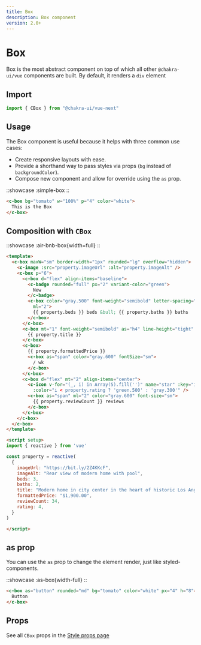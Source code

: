 ```yaml
---
title: Box
description: Box component
version: 2.0+
---
```

# Box

Box is the most abstract component on top of which all other `@chakra-ui/vue` components are built. By default, it renders a `div` element

## Import
```js
import { CBox } from "@chakra-ui/vue-next"
```

## Usage

The Box component is useful because it helps with three common use cases:
- Create responsive layouts with ease.
- Provide a shorthand way to pass styles via props (`bg` instead of `backgroundColor`).
- Compose new component and allow for override using the `as` prop.

::showcase
:simple-box
::


```html
<c-box bg="tomato" w="100%" p="4" color="white">
  This is the Box
</c-box>
```

## Composition with `CBox`

::showcase
:air-bnb-box{width=full}
::

```html
<template>
  <c-box maxW="sm" border-width="1px" rounded="lg" overflow="hidden">
    <c-image :src="property.imageUrl" :alt="property.imageAlt" />
    <c-box p="6">
      <c-box d="flex" align-items="baseline">
        <c-badge rounded="full" px="2" variant-color="green">
          New
        </c-badge>
        <c-box color="gray.500" font-weight="semibold" letter-spacing="wide" font-size="xs" text-transform="uppercase"
          ml="2">
          {{ property.beds }} beds &bull; {{ property.baths }} baths
        </c-box>
      </c-box>
      <c-box mt="1" font-weight="semibold" as="h4" line-height="tight" is-truncated>
        {{ property.title }}
      </c-box>
      <c-box>
        {{ property.formattedPrice }}
        <c-box as="span" color="gray.600" fontSize="sm">
          / wk
        </c-box>
      </c-box>
      <c-box d="flex" mt="2" align-items="center">
        <c-icon v-for="(_, i) in Array(5).fill('')" name="star" :key="i"
          :color="i < property.rating ? 'green.500' : 'gray.300'" />
        <c-box as="span" ml="2" color="gray.600" font-size="sm">
          {{ property.reviewCount }} reviews
        </c-box>
      </c-box>
    </c-box>
  </c-box>
</template>

<script setup>
import { reactive } from 'vue'

const property = reactive(
  {
    imageUrl: "https://bit.ly/2Z4KKcF",
    imageAlt: "Rear view of modern home with pool",
    beds: 3,
    baths: 2,
    title: "Modern home in city center in the heart of historic Los Angeles",
    formattedPrice: "$1,900.00",
    reviewCount: 34,
    rating: 4,
  }
)

</script>
```

## as prop

You can use the `as` prop to change the element render, just like styled-components.

::showcase
:as-box{width-full}
::

```html
<c-box as="button" rounded="md" bg="tomato" color="white" px="4" h="8">
  Button
</c-box>
```

## Props

See all `CBox` props in the [Style props page](/styled-system/style-props)